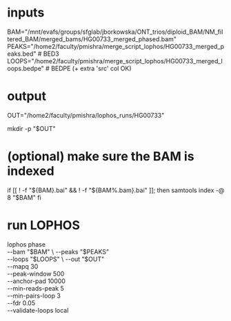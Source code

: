 # inputs
BAM="/mnt/evafs/groups/sfglab/jborkowska/ONT_trios/diploid_BAM/NM_filtered_BAM/merged_bams/HG00733_merged_phased.bam"
PEAKS="/home2/faculty/pmishra/merge_script_lophos/HG00733_merged_peaks.bed"     # BED3
LOOPS="/home2/faculty/pmishra/merge_script_lophos/HG00733_merged_loops.bedpe"   # BEDPE (+ extra 'src' col OK)

# output
OUT="/home2/faculty/pmishra/lophos_runs/HG00733"


mkdir -p "$OUT"

# (optional) make sure the BAM is indexed
if [[ ! -f "${BAM}.bai" && ! -f "${BAM%.bam}.bai" ]]; then
  samtools index -@ 8 "$BAM"
fi

# run LOPHOS
lophos phase \
  --bam   "$BAM" \
  --peaks "$PEAKS" \
  --loops "$LOOPS" \
  --out   "$OUT" \
  --mapq 30 \
  --peak-window 500 \
  --anchor-pad 10000 \
  --min-reads-peak 5 \
  --min-pairs-loop 3 \
  --fdr 0.05 \
  --validate-loops local
